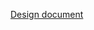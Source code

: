 [Design document](https://docs.google.com/document/d/16ffJH8ZshSTiegzC7IICThg30udqfneJf-LmUsteBg4/edit?usp=sharing)
